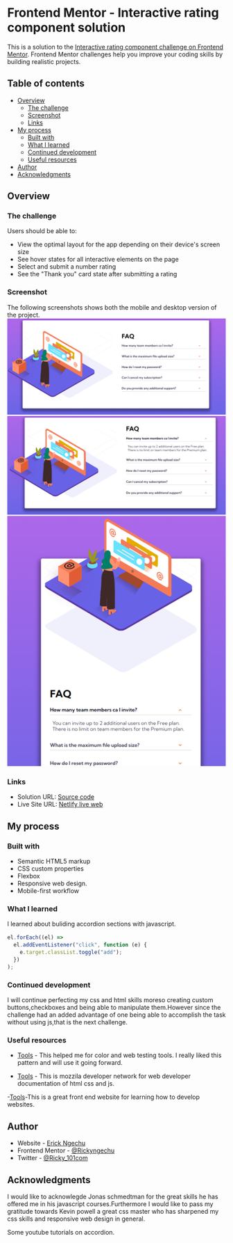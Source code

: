 # Frontend Mentor - Interactive rating component solution

This is a solution to the [Interactive rating component challenge on Frontend Mentor](https://www.frontendmentor.io/challenges/interactive-rating-component-koxpeBUmI). Frontend Mentor challenges help you improve your coding skills by building realistic projects.

## Table of contents

- [Overview](#overview)
  - [The challenge](#the-challenge)
  - [Screenshot](#screenshot)
  - [Links](#links)
- [My process](#my-process)
  - [Built with](#built-with)
  - [What I learned](#what-i-learned)
  - [Continued development](#continued-development)
  - [Useful resources](#useful-resources)
- [Author](#author)
- [Acknowledgments](#acknowledgments)

## Overview

### The challenge

Users should be able to:

- View the optimal layout for the app depending on their device's screen size
- See hover states for all interactive elements on the page
- Select and submit a number rating
- See the "Thank you" card state after submitting a rating

### Screenshot

The following screenshots shows both the mobile and desktop version of the project.
![](./images/ft.png)
![](./images/fte.png)
![](./images/ftendm.png)

### Links

- Solution URL: [Source code](https://github.com/Rickyngechu/accordion)
- Live Site URL: [Netlify live web](https://frontendmentour-5.netlify.app)

## My process

### Built with

- Semantic HTML5 markup
- CSS custom properties
- Flexbox
- Responsive web design.
- Mobile-first workflow

### What I learned

I learned about buliding accordion sections with javascript.

```js
el.forEach((el) =>
  el.addEventListener("click", function (e) {
    e.target.classList.toggle("add");
  })
);
```

### Continued development

I will continue perfecting my css and html skills moreso creating custom buttons,checkboxes and being able to manipulate them.However since the challenge had an added advantage of one being able to accomplish the task without using js,that is the next challenge.

### Useful resources

- [Tools](Jonas.io/resources) - This helped me for color and web testing tools. I really liked this pattern and will use it going forward.

- [Tools](https://developer.mozilla.org/en-US/docs/Web/API) - This is mozzila developer network for web developer documentation of html css and js.

-[Tools](https://www.youtube.com/watch?v=dPLHi7tsoFU)-This is a great front end website for learning how to develop websites.

## Author

- Website - [Erick Ngechu](https://rickyportf.netlify.app)
- Frontend Mentor - [@Rickyngechu](https://www.frontendmentor.io/profile/Rickyngechu)
- Twitter - [@Ricky_101com](https://twitter.com/@Ricky_101com)

## Acknowledgments

I would like to acknowlegde Jonas schmedtman for the great skills he has offered me in his javascript courses.Furthermore I would like to pass my gratitude towards Kevin powell a great css master who has sharpened my css skills and responsive web design in general.

Some youtube tutorials on accordion.
